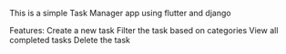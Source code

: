 This is a simple Task Manager app using flutter and django 

Features:
Create a new task 
Filter the task based on categories
View all completed tasks
Delete the task



